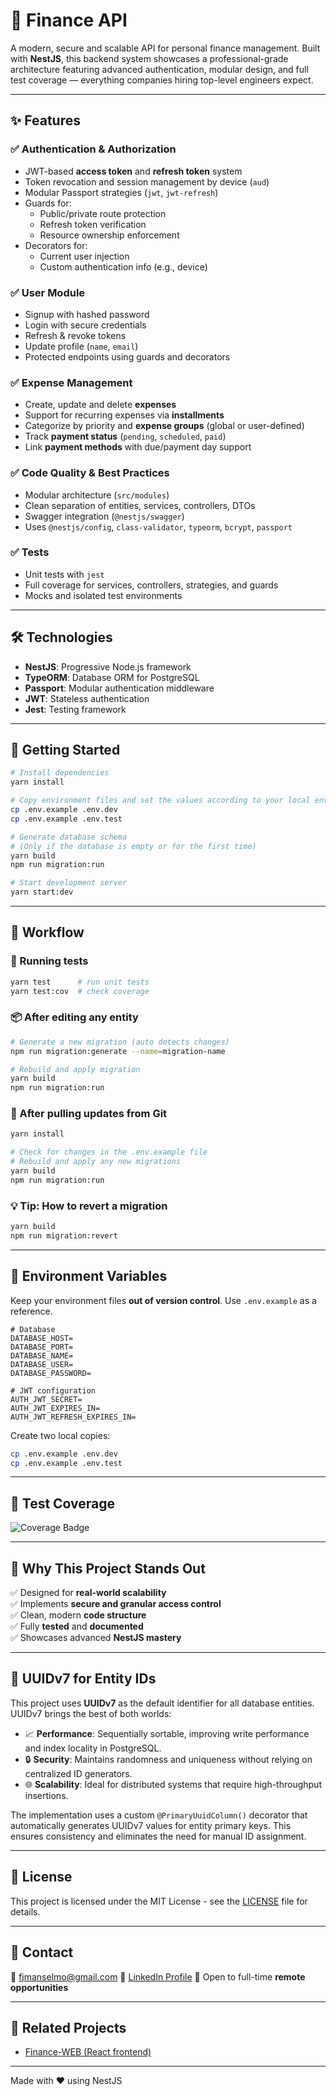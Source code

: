 # 💸 Finance API

A modern, secure and scalable API for personal finance management. Built with **NestJS**, this backend system showcases a professional-grade architecture featuring advanced authentication, modular design, and full test coverage — everything companies hiring top-level engineers expect.

---

## ✨ Features

### ✅ Authentication & Authorization

- JWT-based **access token** and **refresh token** system
- Token revocation and session management by device (`aud`)
- Modular Passport strategies (`jwt`, `jwt-refresh`)
- Guards for:
  - Public/private route protection
  - Refresh token verification
  - Resource ownership enforcement
- Decorators for:
  - Current user injection
  - Custom authentication info (e.g., device)

### ✅ User Module

- Signup with hashed password
- Login with secure credentials
- Refresh & revoke tokens
- Update profile (`name`, `email`)
- Protected endpoints using guards and decorators

### ✅ Expense Management

- Create, update and delete **expenses**
- Support for recurring expenses via **installments**
- Categorize by priority and **expense groups** (global or user-defined)
- Track **payment status** (`pending`, `scheduled`, `paid`)
- Link **payment methods** with due/payment day support

### ✅ Code Quality & Best Practices

- Modular architecture (`src/modules`)
- Clean separation of entities, services, controllers, DTOs
- Swagger integration (`@nestjs/swagger`)
- Uses `@nestjs/config`, `class-validator`, `typeorm`, `bcrypt`, `passport`

### ✅ Tests

- Unit tests with `jest`
- Full coverage for services, controllers, strategies, and guards
- Mocks and isolated test environments

---

## 🛠️ Technologies

- **NestJS**: Progressive Node.js framework
- **TypeORM**: Database ORM for PostgreSQL
- **Passport**: Modular authentication middleware
- **JWT**: Stateless authentication
- **Jest**: Testing framework

---

## 🚀 Getting Started

```bash
# Install dependencies
yarn install

# Copy environment files and set the values according to your local environment. See the **Environment Variables** section below for the complete list of variables.
cp .env.example .env.dev
cp .env.example .env.test

# Generate database schema
# (Only if the database is empty or for the first time)
yarn build
npm run migration:run

# Start development server
yarn start:dev
```

---

## 🔄 Workflow

### 🧪 Running tests

```bash
yarn test      # run unit tests
yarn test:cov  # check coverage
```

### 📦 After editing any entity

```bash
# Generate a new migration (auto detects changes)
npm run migration:generate --name=migration-name

# Rebuild and apply migration
yarn build
npm run migration:run
```

### 🔁 After pulling updates from Git

```bash
yarn install

# Check for changes in the .env.example file
# Rebuild and apply any new migrations
yarn build
npm run migration:run
```

### 💡 Tip: How to revert a migration

```bash
yarn build
npm run migration:revert
```

---

## 📁 Environment Variables

Keep your environment files **out of version control**. Use `.env.example` as a reference.

```env
# Database
DATABASE_HOST=
DATABASE_PORT=
DATABASE_NAME=
DATABASE_USER=
DATABASE_PASSWORD=

# JWT configuration
AUTH_JWT_SECRET=
AUTH_JWT_EXPIRES_IN=
AUTH_JWT_REFRESH_EXPIRES_IN=
```

Create two local copies:

```bash
cp .env.example .env.dev
cp .env.example .env.test
```

---

## 🥪 Test Coverage

![Coverage Badge](https://img.shields.io/badge/test--coverage-100%25-brightgreen)

---

## 📌 Why This Project Stands Out

✅ Designed for **real-world scalability**  
✅ Implements **secure and granular access control**  
✅ Clean, modern **code structure**  
✅ Fully **tested** and **documented**  
✅ Showcases advanced **NestJS mastery**

---

## 📅 UUIDv7 for Entity IDs

This project uses **UUIDv7** as the default identifier for all database entities. UUIDv7 brings the best of both worlds:

- 📈 **Performance**: Sequentially sortable, improving write performance and index locality in PostgreSQL.
- 🔒 **Security**: Maintains randomness and uniqueness without relying on centralized ID generators.
- 🌐 **Scalability**: Ideal for distributed systems that require high-throughput insertions.

The implementation uses a custom `@PrimaryUuidColumn()` decorator that automatically generates UUIDv7 values for entity primary keys. This ensures consistency and eliminates the need for manual ID assignment.

---

## 📄 License

This project is licensed under the MIT License - see the [LICENSE](./LICENSE) file for details.

---

## 🤝 Contact

📧 fjmanselmo@gmail.com
🔗 [LinkedIn Profile](https://www.linkedin.com/in/franco-marques/)
💼 Open to full-time **remote opportunities**

---

## 📌 Related Projects

- [Finance-WEB (React frontend)](https://github.com/francopiloto/finance-web)

---

Made with ❤️ using NestJS
